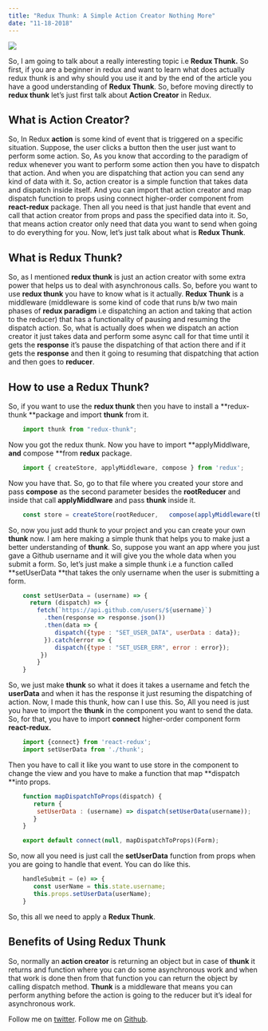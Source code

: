 ```yaml
---
title: "Redux Thunk: A Simple Action Creator Nothing More"
date: "11-18-2018"
---
```



![](https://images.unsplash.com/photo-1508522109214-4df07c2e9d90)

So, I am going to talk about a really interesting topic i.e **Redux Thunk.** So first, if you are a beginner in redux and want to learn what does actually redux thunk is and why should you use it and by the end of the article you have a good understanding of **Redux Thunk**. So, before moving directly to **redux thunk** let’s just first talk about **Action Creator** in Redux.

## **What is Action Creator?**

So, In Redux **action** is some kind of event that is triggered on a specific situation. Suppose, the user clicks a button then the user just want to perform some action. So, As you know that according to the paradigm of redux whenever you want to perform some action then you have to dispatch that action. And when you are dispatching that action you can send any kind of data with it. So, action creator is a simple function that takes data and dispatch inside itself. And you can import that action creator and map dispatch function to props using connect higher-order component from **react-redux** package. Then all you need is that just handle that event and call that action creator from props and pass the specified data into it. So, that means action creator only need that data you want to send when going to do everything for you.
Now, let’s just talk about what is **Redux Thunk**.

## What is Redux Thunk?

So, as I mentioned **redux thunk** is just an action creator with some extra power that helps us to deal with asynchronous calls. So, before you want to use **redux thunk** you have to know what is it actually. **Redux Thunk** is a middleware (middleware is some kind of code that runs b/w two main phases of **redux paradigm** i.e dispatching an action and taking that action to the reducer) that has a functionality of pausing and resuming the dispatch action. So, what is actually does when we dispatch an action creator it just takes data and perform some async call for that time until it gets the **response** it’s pause the dispatching of that action there and if it gets the **response** and then it going to resuming that dispatching that action and then goes to **reducer**.

## **How to use a Redux Thunk?**

So, if you want to use the **redux thunk** then you have to install a **redux-thunk **package and import **thunk** from it.

```js
    import thunk from "redux-thunk";
```

Now you got the redux thunk. Now you have to import **applyMiddlware, **and** compose **from **redux** package.

```js
    import { createStore, applyMiddleware, compose } from 'redux';
```

Now you have that. So, go to that file where you created your store and pass **compose** as the second parameter besides the **rootReducer** and inside that call **applyMiddlware** and pass **thunk** inside it.

```js
    const store = createStore(rootReducer,   compose(applyMiddleware(thunk)));
```

So, now you just add thunk to your project and you can create your own **thunk** now. I am here making a simple thunk that helps you to make just a better understanding of **thunk**.
So, suppose you want an app where you just gave a Github username and it will give you the whole data when you submit a form.
So, let’s just make a simple thunk i.e a function called **setUserData **that takes the only username when the user is submitting a form.

```js
    const setUserData = (username) => {
      return (dispatch) => {
        fetch(`https://api.github.com/users/${username}`)
          .then(response => response.json())
          .then(data => {
             dispatch({type : "SET_USER_DATA", userData : data});
          }).catch(error => {
             dispatch({type : "SET_USER_ERR", error : error});
         })
        }
    }
```

So, we just make **thunk** so what it does it takes a username and fetch the **userData** and when it has the response it just resuming the dispatching of action.
Now, I made this thunk, how can I use this.
So, All you need is just you have to import the **thunk** in the component you want to send the data.
So, for that, you have to import **connect** higher-order component form **react-redux.**

```js
    import {connect} from 'react-redux';
    import setUserData from './thunk';
```

Then you have to call it like you want to use store in the component to change the view and you have to make a function that map **dispatch **into props.

```js
    function mapDispatchToProps(dispatch) {
       return {
        setUserData : (username) => dispatch(setUserData(username));
       }
    }

    export default connect(null, mapDispatchToProps)(Form);
```

So, now all you need is just call the **setUserData** function from props when you are going to handle that event.
You can do like this.

```js
    handleSubmit = (e) => {
       const userName = this.state.username;
       this.props.setUserData(userName);
    }
```

So, this all we need to apply a **Redux Thunk**.

## Benefits of Using Redux Thunk

So, normally an **action creator** is returning an object but in case of **thunk** it returns and function where you can do some asynchronous work and when that work is done then from that function you can return the object by calling dispatch method. **Thunk** is a middleware that means you can perform anything before the action is going to the reducer but it’s ideal for asynchronous work.

Follow me on [twitter](https://twitter/am_prav_veen).
Follow me on [Github](https://github.com/praveen-me).
